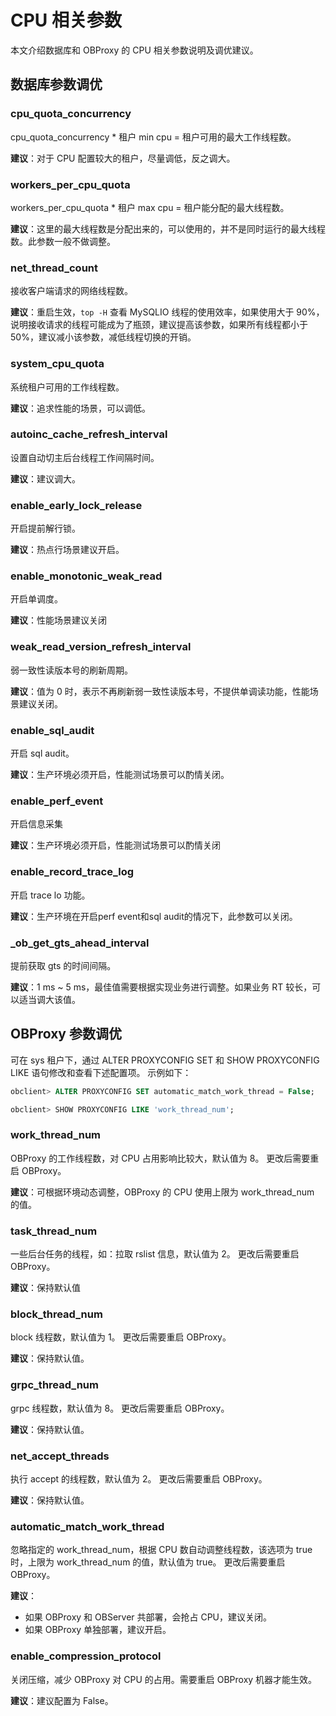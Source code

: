 # CPU 相关参数

本文介绍数据库和 OBProxy 的 CPU 相关参数说明及调优建议。

## 数据库参数调优

### cpu_quota_concurrency

cpu_quota_concurrency * 租户 min cpu = 租户可用的最大工作线程数。

**建议**：对于 CPU 配置较大的租户，尽量调低，反之调大。

### workers_per_cpu_quota

workers_per_cpu_quota * 租户 max cpu = 租户能分配的最大线程数。

**建议**：这里的最大线程数是分配出来的，可以使用的，并不是同时运行的最大线程数。此参数一般不做调整。

### net_thread_count

接收客户端请求的网络线程数。

**建议**：重启生效，`top -H` 查看 MySQLIO 线程的使用效率，如果使用大于 90%，说明接收请求的线程可能成为了瓶颈，建议提高该参数，如果所有线程都小于 50%，建议减小该参数，减低线程切换的开销。

### system_cpu_quota

系统租户可用的工作线程数。

**建议**：追求性能的场景，可以调低。

### autoinc_cache_refresh_interval

设置自动切主后台线程工作间隔时间。

**建议**：建议调大。

### enable_early_lock_release

开启提前解行锁。

**建议**：热点行场景建议开启。

### enable_monotonic_weak_read

开启单调度。

**建议**：性能场景建议关闭

### weak_read_version_refresh_interval

弱一致性读版本号的刷新周期。

**建议**：值为 0 时，表示不再刷新弱一致性读版本号，不提供单调读功能，性能场景建议关闭。

### enable_sql_audit

开启 sql audit。

**建议**：生产环境必须开启，性能测试场景可以酌情关闭。

### enable_perf_event

开启信息采集

**建议**：生产环境必须开启，性能测试场景可以酌情关闭

### enable_record_trace_log

开启 trace lo 功能。

**建议**：生产环境在开启perf event和sql audit的情况下，此参数可以关闭。

### _ob_get_gts_ahead_interval

提前获取 gts 的时间间隔。

**建议**：1 ms ~ 5 ms，最佳值需要根据实现业务进行调整。如果业务 RT 较长，可以适当调大该值。

## OBProxy 参数调优

可在 sys 租户下，通过 ALTER PROXYCONFIG SET 和 SHOW PROXYCONFIG LIKE 语句修改和查看下述配置项。 示例如下：

```sql
obclient> ALTER PROXYCONFIG SET automatic_match_work_thread = False; 

obclient> SHOW PROXYCONFIG LIKE 'work_thread_num';
```

### work_thread_num

OBProxy 的工作线程数，对 CPU 占用影响比较大，默认值为 8。
更改后需要重启 OBProxy。

**建议**：可根据环境动态调整，OBProxy 的 CPU 使用上限为 work_thread_num 的值。

### task_thread_num

一些后台任务的线程，如：拉取 rslist 信息，默认值为 2。
更改后需要重启 OBProxy。

**建议**：保持默认值

### block_thread_num

block 线程数，默认值为 1。
更改后需要重启 OBProxy。

**建议**：保持默认值。

### grpc_thread_num

grpc 线程数，默认值为 8。
更改后需要重启 OBProxy。

**建议**：保持默认值。

### net_accept_threads

执行 accept 的线程数，默认值为 2。
更改后需要重启 OBProxy。

**建议**：保持默认值。

### automatic_match_work_thread

忽略指定的 work_thread_num，根据 CPU 数自动调整线程数，该选项为 true 时，上限为 work_thread_num 的值，默认值为 true。
更改后需要重启 OBProxy。

**建议**：

* 如果 OBProxy 和 OBServer 共部署，会抢占 CPU，建议关闭。
* 如果 OBProxy 单独部署，建议开启。

### enable_compression_protocol

关闭压缩，减少 OBProxy 对 CPU 的占用。需要重启 OBProxy 机器才能生效。

**建议**：建议配置为 False。
